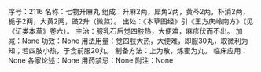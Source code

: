 序号：2116
名称：七物升麻丸
组成：升麻2两，犀角2两，黄芩2两，朴消2两，栀子2两，大黄2两，豉2升（微熬）。
出处：《本草图经》引《王方庆岭南方》（见《证类本草》卷六）。
主治：服乳石后觉四肢热，大便难，麻疹伏而不出。
加减：None
功效：None
用法用量：觉四肢大热，大便难，即服30丸，取微利为知；若四肢小热，于食前服20丸。
制备方法：上为散，炼蜜为丸。
临床应用：None
各家论述：None
用药禁忌：None
附注：None
